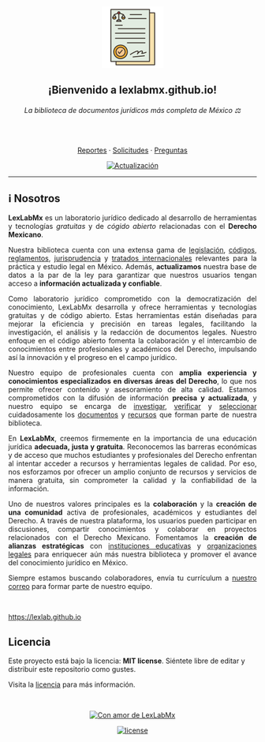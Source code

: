 <p align="center"><a href="https://github.com/lexlabmx"><img src="header.png" alt="Logo" width="125" height="125"></a></p>

<div align="center">

## ¡Bienvenido a lexlabmx.github.io!
  
###### La biblioteca de documentos jurídicos más completa de México&nbsp;⚖️
  
<br/>
  
<a href="https://github.com/dec0dOS/amazing-github-template/issues/new?assignees=&labels=bug&template=01_BUG_REPORT.md&title=bug%3A+">Reportes</a>
·
<a href="https://github.com/dec0dOS/amazing-github-template/issues/new?assignees=&labels=enhancement&template=02_FEATURE_REQUEST.md&title=feat%3A+">Solicitudes</a>
·
<a href="https://github.com/dec0dOS/amazing-github-template/discussions">Preguntas</a>

[![Actualización](https://img.shields.io/badge/Última%20Actualización-6--Jun-lightgreen.svg?style=for-the-badge)](https://github.com/LexLabMx)
  
</div>

---

<div style="text-align: justify">

## ℹ️ Nosotros

**LexLabMx** es un laboratorio jurídico dedicado al desarrollo de herramientas y tecnologías <i>gratuitas</i> y de <i>cógido abierto</i> relacionadas con el **Derecho Mexicano**. 

Nuestra biblioteca cuenta con una extensa gama de <u>legislación</u>, <u>códigos</u>, <u>reglamentos</u>, <u>jurisprudencia</u> y <u>tratados internacionales</u> relevantes para la práctica y estudio legal en México. Además, **actualizamos** nuestra base de datos a la par de la ley para garantizar que nuestros usuarios tengan acceso a **información actualizada y confiable**.

Como laboratorio jurídico comprometido con la democratización del conocimiento, LexLabMx desarrolla y ofrece herramientas y tecnologías gratuitas y de código abierto. Estas herramientas están diseñadas para mejorar la eficiencia y precisión en tareas legales, facilitando la investigación, el análisis y la redacción de documentos legales. Nuestro enfoque en el código abierto fomenta la colaboración y el intercambio de conocimientos entre profesionales y académicos del Derecho, impulsando así la innovación y el progreso en el campo jurídico.

Nuestro equipo de profesionales cuenta con **amplia experiencia y conocimientos especializados en diversas áreas del Derecho**, lo que nos permite ofrecer contenido y asesoramiento de alta calidad. Estamos comprometidos con la difusión de información **precisa y actualizada**, y nuestro equipo se encarga de <u>investigar</u>, <u>verificar</u> y <u>seleccionar</u> cuidadosamente los <u>documentos</u> y <u>recursos</u> que forman parte de nuestra biblioteca.

En **LexLabMx**, creemos firmemente en la importancia de una educación jurídica **adecuada, justa y gratuita**. Reconocemos las barreras económicas y de acceso que muchos estudiantes y profesionales del Derecho enfrentan al intentar acceder a recursos y herramientas legales de calidad. Por eso, nos esforzamos por ofrecer un amplio conjunto de recursos y servicios de manera gratuita, sin comprometer la calidad y la confiabilidad de la información.

Uno de nuestros valores principales es la **colaboración** y la **creación de una comunidad** activa de profesionales, académicos y estudiantes del Derecho. A través de nuestra plataforma, los usuarios pueden participar en discusiones, compartir conocimientos y colaborar en proyectos relacionados con el Derecho Mexicano. Fomentamos la **creación de alianzas estratégicas** con <u>instituciones educativas</u> y <u>organizaciones legales</u> para enriquecer aún más nuestra biblioteca y promover el avance del conocimiento jurídico en México.

Siempre estamos buscando colaboradores, envía tu currículum a [nuestro correo](mailto:lexlabmx@hotmail.com) para formar parte de nuestro equipo.

</div>

<br>


<https://lexlab.github.io>


## Licencia

Este proyecto está bajo la licencia: **MIT license**. Siéntete libre de editar y distribuir este repositorio como gustes.

Visita la [licencia](LICENSE) para más información.

<br/>

<center>

[![Con amor de LexLabMx](https://img.shields.io/badge/Con%20%E2%99%A5%20de%20-LexLabMx-black.svg?style=for-the-badge)](https://github.com/LexLabMx)

[![license](https://img.shields.io/github/license/dec0dOS/amazing-github-template.svg?style=for-the-badge)](LICENSE)